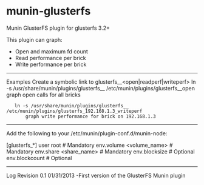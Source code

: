 munin-glusterfs
===============

Munin GlusterFS plugin for glusterfs 3.2+

This plugin can graph:
 - Open and maximum fd count
 - Read performance per brick
 - Write performance per brick

---------------------
Examples
Create a symbolic link to glusterfs_<brick>_<open|readperf|writeperf>
       ln -s /usr/share/munin/plugins/glusterfs__ /etc/munin/plugins/glusterfs__open
           graph open calls for all bricks
 
       ln -s /usr/share/munin/plugins/glusterfs__ /etc/munin/plugins/glusterfs_192.168.1.3_writeperf
           graph write performance for brick on 192.168.1.3
 
---------------------
 
Add the following to your /etc/munin/plugin-conf.d/munin-node:
 
 [glusterfs_*]
   user root                   # Mandatory
   env.volume <volume_name>    # Mandatory
   env.share <share_name>      # Mandatory
   env.blocksize <blocksize>   # Optional
   env.blockcount <blockcount> # Optional
 
---------------------

Log
 Revision 0.1  01/31/2013
 -First version of the GlusterFS Munin plugin
